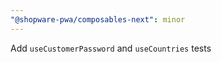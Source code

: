 ```yaml
---
"@shopware-pwa/composables-next": minor
---
```


Add `useCustomerPassword` and `useCountries` tests
